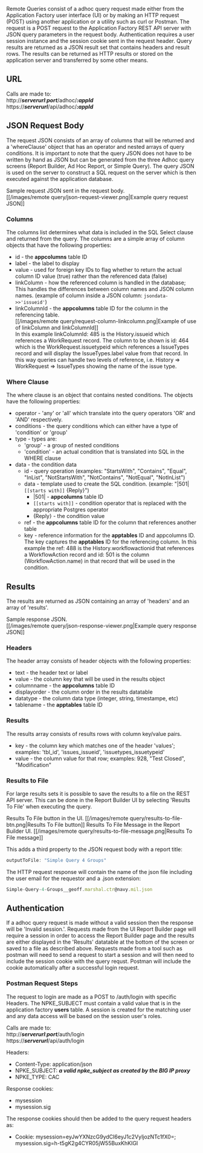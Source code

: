 Remote Queries consist of a adhoc query request made either from the Application Factory user interface (UI) or by 
making an HTTP request (POST) using another application or a utility such as curl or Postman.  The request is a POST 
request to the Application Factory REST API server with JSON query parameters in the request body.  Authentication 
requires a user session instance and the session cookie sent in the request header.  Query results are returned as a 
JSON result set that contains headers and result rows.  The results can be returned as HTTP results or stored on the 
application server and transferred by some other means.

## URL
Calls are made to:  
http://__*serverurl*__:__*port*__/adhoc/__*:appId*__  
https://__*serverurl*__/api/adhoc/__*:appId*__   

## JSON Request Body
The request JSON consists of an array of columns that will be returned and a 'whereClause' object that has an operator
and nested arrays of query conditions.  It is important to note that the query JSON does not have to be written by hand
as JSON but can be generated from the three Adhoc query screens (Report Builder, Ad Hoc Report, or Simple Query). The 
query JSON is used on the server to construct a SQL request on the server which is then executed against the application
database.

Sample request JSON sent in the request body.  
[[/images/remote query/json-request-viewer.png|Example query request JSON]]

### Columns
The columns list determines what data is included in the SQL Select clause and returned from the query.  The columns are
a simple array of column objects that have the following properties:
* id - the __appcolumns__ table ID
* label - the label to display 
* value - used for foreign key IDs to flag whether to return the actual column ID value (true) rather than the
referenced data (false) 
* linkColumn - how the referenced column is handled in the database; This handles the differences between column names
and JSON column names. (example of column inside a JSON column: `jsondata->>'issueid'`)
* linkColumnId - the __appcolumns__ table ID for the column in the referencing table.  
[[/images/remote query/request-column-linkcolumn.png|Example of use of linkColumn and linkColumnId]]   
In this example linkColumnId: 485 is the History.issueid which references a WorkRequest record.  The column to be shown
is id: 464 which is the WorkRequest.issuetypeid which references a IssueTypes record and will display the 
IssueTypes.label value from that record.  In this way queries can handle two levels of reference, i.e. History => 
WorkRequest => IssueTypes showing the name of the issue type. 
  
### Where Clause
The where clause is an object that contains nested conditions.  The objects have the following properties:
* operator - 'any' or 'all' which translate into the query operators 'OR' and 'AND' respectively.
* conditions - the query conditions which can either have a type of 'condition' or 'group'
* type - types are:
  * 'group' - a group of nested conditions
  * 'condition' - an actual condition that is translated into SQL in the WHERE clause
* data - the condition data 
  * id - query operation (examples: "StartsWith", "Contains", "Equal", "InList", "NotStartsWith", "NotContains", 
  "NotEqual", "NotInList")
  * data - template used to create the SQL condition. (example: "|501| `[[starts with]]` {Reply}")
    * |501| - __appcolumns__ table ID
    * `[[starts with]]` - condition operator that is replaced with the appropriate Postgres operator
    * {Reply} - the condition value
  * ref - the __appcolumns__ table ID for the column that references another table
  * key - reference information for the __apptables__ ID and appcolumns ID.  The key captures the __apptables__ ID for
  the referencing column.
  In this example the ref: 488 is the History.workflowactionid that references a WorkflowAction record and id: 501 is 
  the column (WorkflowAction.name) in that record that will be used in the condition.

 ## Results   
The results are returned as JSON containing an array of 'headers' and an array of 'results'.

Sample response JSON.   
[[/images/remote query/json-response-viewer.png|Example query response JSON]]

### Headers
The header array consists of header objects with the following properties:
* text - the header text or label
* value - the column key that will be used in the results object
* columnname - the __appcolumns__ table ID
* displayorder - the column order in the results datatable
* datatype - the column data type (integer, string, timestampe, etc)
* tablename - the __apptables__ table ID
### Results
The results array consists of results rows with column key/value pairs.
* key - the column key which matches one of the header 'values'; examples: 'tbl_id', 'issues_issueid', 
'issuetypes_issuetypeid' 
* value - the column value for that row; examples: 928, "Test Closed", "Modification"
### Results to File
For large results sets it is possible to save the results to a file on the REST API server.  This can be done in the 
Report Builder UI by selecting 'Results To File' when executing the query.

Results To File button in the UI. 
[[/images/remote query/results-to-file-btn.png|Results To File button]]
Results To File Message in the Report Builder UI.
[[/images/remote query/results-to-file-message.png|Results To File message]]

This adds a third property to the JSON request body with a report title:  
``` javascript
outputToFile: "Simple Query 4 Groups"
```
The HTTP request response will contain the name of the json file including the user email for the requestor and a .json
extension:
``` javascript
Simple-Query-4-Groups__geoff.marshal.ctr@navy.mil.json
```

## Authentication
If a adhoc query request is made without a valid session then the response will be 'Invalid session.'.  Requests made
from the UI Report Builder page will require a session in order to access the Report Builder page and the results are
either displayed in the 'Results' datatable at the bottom of the screen or saved to a file as described above.
Requests made from a tool such as postman will need to send a request to start a session and will then need to include 
the session cookie with the query requst.  Postman will include the cookie automatically after a successful login 
request.

### Postman Request Steps
The request to login are made as a POST to /auth/login with specific Headers.  The NPKE_SUBJECT must contain a valid
value that is in the application factory __users__ table.  A session is created for the matching user and any data 
access will be based on the session user's roles.
  
Calls are made to:   
http://__*serverurl*__:__*port*__/auth/login  
https://__*serverurl*__/api/auth/login  

Headers:               
* Content-Type: application/json
* NPKE_SUBJECT: __*a valid npke_subject as created by the BIG IP proxy*__
* NPKE_TYPE: CAC

Response cookies:
* mysession
* mysession.sig

The response cookies should then be added to the query request headers as:
* Cookie:  mysession=eyJwYXNzcG9ydCI6eyJ1c2VyIjozNTc1fX0=; mysession.sig=h-t5gK2g4CYR05jW55BuxKhKIGI



